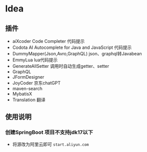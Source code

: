 # Idea

## 插件

- aiXcoder Code Completer  代码提示
- Codota AI Autocomplete for Java and JavaScript 代码提示
- DummyMapper(Json,Avro,GraphQL)    json、graphql转Javabean
- EmmyLua   lua代码提示
- GenerateAllSetter  调用时自动生成getter、setter
- GraphQL
- JFormDesigner
- JoyCoder  京东chatGPT
- maven-search  
- MybatisX
- Translation 翻译


## 使用说明

### 创建SpringBoot 项目不支持jdk17以下
- 将源改为阿里云即可    `start.aliyun.com`
### 